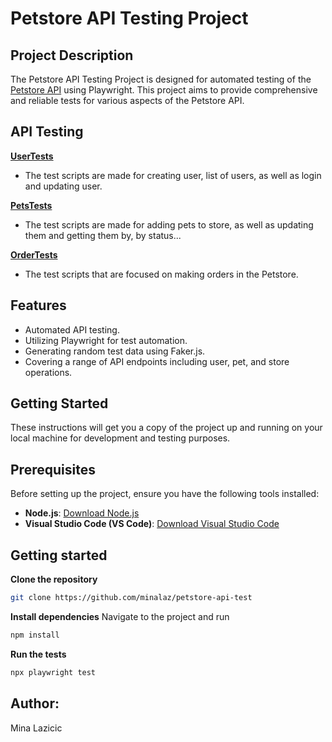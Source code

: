 # Petstore API Testing Project

## Project Description

The Petstore API Testing Project is designed for automated testing of the [Petstore API](https://petstore.swagger.io/v2) using Playwright. This project aims to provide comprehensive and reliable tests for various aspects of the Petstore API.

## API Testing

**[UserTests](https://github.com/minalaz/petstore-api-test/tree/main/API/tests/userTests)**

- The test scripts are made for creating user, list of users, as well as login and updating user.

**[PetsTests](https://github.com/minalaz/petstore-api-test/tree/main/API/tests/petsTests)**

- The test scripts are made for adding pets to store, as well as updating them and getting them by, by status...

**[OrderTests](https://github.com/minalaz/petstore-api-test/tree/main/API/tests/orderTests)**

- The test scripts that are focused on making orders in the Petstore.

## Features

- Automated API testing.
- Utilizing Playwright for test automation.
- Generating random test data using Faker.js.
- Covering a range of API endpoints including user, pet, and store operations.

## Getting Started

These instructions will get you a copy of the project up and running on your local machine for development and testing purposes.

## Prerequisites

Before setting up the project, ensure you have the following tools installed:

- **Node.js**: [Download Node.js](https://nodejs.org/)
- **Visual Studio Code (VS Code)**: [Download Visual Studio Code](https://code.visualstudio.com/)

## Getting started

**Clone the repository**

```bash
git clone https://github.com/minalaz/petstore-api-test
```

**Install dependencies** Navigate to the project and run

```bash
npm install
```

**Run the tests**

```bash
npx playwright test
```

## Author:

Mina Lazicic
